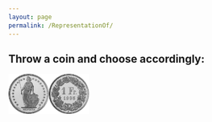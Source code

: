 ```yaml
---
layout: page
permalink: /RepresentationOf/
---
```



## Throw a coin and choose accordingly:
<a href="http://ww3.unipark.de/uc/CDS/6d56/" ><img src="/images/heads.png" height="80" alt="Bild"/></a><a href="http://ww3.unipark.de/uc/CDS/5c4b/" ><tab1></tab1><img src="/images/tails.png" height="80" alt="Bild"/></a>
